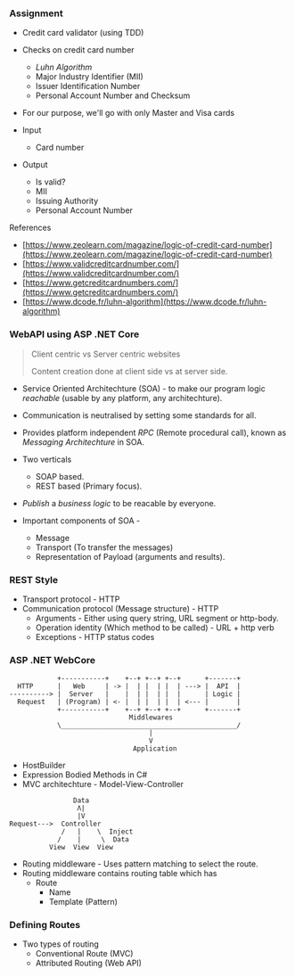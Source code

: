### Assignment
* Credit card validator (using TDD)
* Checks on credit card number
  * *Luhn Algorithm*
  * Major Industry Identifier (MII)
  * Issuer Identification Number
  * Personal Account Number and Checksum
* For our purpose, we'll go with only Master and Visa cards

* Input 
  - Card number
* Output 
  - Is valid?
  - MII
  - Issuing Authority
  - Personal Account Number

References
* [https://www.zeolearn.com/magazine/logic-of-credit-card-number](https://www.zeolearn.com/magazine/logic-of-credit-card-number)
* [https://www.validcreditcardnumber.com/](https://www.validcreditcardnumber.com/)
* [https://www.getcreditcardnumbers.com/](https://www.getcreditcardnumbers.com/)
* [https://www.dcode.fr/luhn-algorithm](https://www.dcode.fr/luhn-algorithm)

### WebAPI using ASP .NET Core
> Client centric vs Server centric websites
> 
> Content creation done at client side vs at server side.

* Service Oriented Architechture (SOA) - to make our program logic *reachable* (usable by any platform, any architechture).
* Communication is neutralised by setting some standards for all.
* Provides platform independent *RPC* (Remote procedural call), known as *Messaging Architechture* in SOA.
* Two verticals
  * SOAP based.
  * REST based (Primary focus).
* *Publish* a *business logic* to be reacable by everyone.

* Important components of SOA -
  * Message
  * Transport (To transfer the messages)
  * Representation of Payload (arguments and results).

### REST Style
* Transport protocol - HTTP
* Communication protocol (Message structure) - HTTP
  * Arguments - Either using query string, URL segment or http-body.
  * Operation identity (Which method to be called) - URL + http verb
  * Exceptions - HTTP status codes

### ASP .NET WebCore
```
            +-----------+    +--+ +--+ +--+      +-------+
  HTTP      |   Web     | -> |  | |  | |  | ---> |  API  |
----------> |  Server   |    |  | |  | |  |      | Logic |
  Request   | (Program) | <- |  | |  | |  | <--- |       |
            +-----------+    +--+ +--+ +--+      +-------+
                              Middlewares     
            \____________________________________________/
                                   |
                                   V
                               Application
```

* HostBuilder
* Expression Bodied Methods in C#
* MVC architechture - Model-View-Controller
```
                Data
                 Λ|
                 |V
Request--->  Controller
             /   |    \  Inject
            /    |     \  Data
          View  View  View
```
* Routing middleware - Uses pattern matching to select the route.
* Routing middleware contains routing table which has
  * Route
    * Name
    * Template (Pattern)

### Defining Routes
* Two types of routing
  * Conventional Route (MVC)
  * Attributed Routing (Web API)